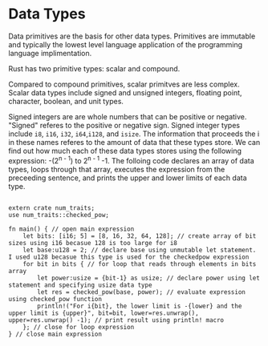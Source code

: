 # Data Types

Data primitives are the basis for other data types. Primitives are immutable and typically the lowest level language application of the programming language implimentation.

Rust has two primitive types: scalar and compound.

Compared to compound primitives, scalar primitves are less complex. Scalar data types include signed and unsigned integers, floating point, character, boolean, and unit types.

Signed integers are are whole numbers that can be positive or negative. "Signed" referes to the positive or negative sign. Signed integer types include `i8`, `i16`, `i32`, `i64`,`i128`, and `isize`. The information that proceeds the i in these names referes to the amount of data that these types store. We can find out how much each of these data types stores using the following expression: -(2<sup>n - 1</sup>) to 2<sup>n -
1</sup> -1. The folloing code declares an array of data types, loops through that array, executes the expression from the preceeding sentence, and prints the upper and lower limits of each data type.

```rust,editable

extern crate num_traits;
use num_traits::checked_pow;

fn main() { // open main expression
    let bits: [i16; 5] = [8, 16, 32, 64, 128]; // create array of bit sizes using i16 becasue 128 is too large for i8
    let base:u128 = 2; // declare base using unmutable let statement. I used u128 becasue this type is used for the checkedpow expression
    for bit in bits { // for loop that reads through elements in bits array 
        let power:usize = {bit-1} as usize; // declare power using let statement and specifying usize data type
        let res = checked_pow(base, power); // evaluate expression using checked_pow function
        println!("For i{bit}, the lower limit is -{lower} and the upper limit is {upper}", bit=bit, lower=res.unwrap(), upper=res.unwrap() -1); // print result using println! macro
    }; // close for loop expression 
} // close main expression

```
